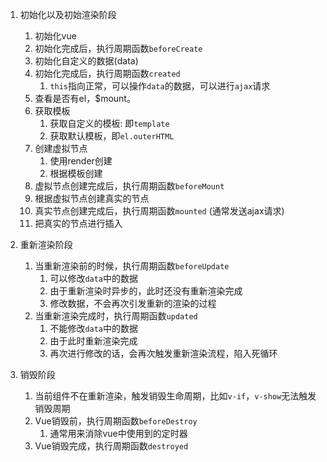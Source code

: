 

1. 初始化以及初始渲染阶段
   1) 初始化vue
   2) 初始化完成后，执行周期函数`beforeCreate`
   3) 初始化自定义的数据(data)
   4) 初始化完成后，执行周期函数`created`
      1) `this`指向正常，可以操作`data`的数据，可以进行`ajax`请求
   5) 查看是否有el，$mount。
   6) 获取模板
      1) 获取自定义的模板: 即`template`
      2) 获取默认模板，即`el.outerHTML`
   7) 创建虚拟节点
      1) 使用render创建
      2) 根据模板创建
   8) 虚拟节点创建完成后，执行周期函数`beforeMount`
   9) 根据虚拟节点创建真实的节点
   10) 真实节点创建完成后，执行周期函数`mounted`    (通常发送ajax请求)
   11) 把真实的节点进行插入


2. 重新渲染阶段
   1) 当重新渲染前的时候，执行周期函数`beforeUpdate`
      1) 可以修改`data`中的数据
      2) 由于重新渲染时异步的，此时还没有重新渲染完成
      3) 修改数据，不会再次引发重新的渲染的过程
   2) 当重新渲染完成时，执行周期函数`updated`  
      1) 不能修改`data`中的数据
      2) 由于此时重新渲染完成
      3) 再次进行修改的话，会再次触发重新渲染流程，陷入死循环


3. 销毁阶段
   1) 当前组件不在重新渲染，触发销毁生命周期，比如`v-if`，`v-show`无法触发销毁周期
   2) Vue销毁前，执行周期函数`beforeDestroy`
      1) 通常用来消除vue中使用到的定时器
   3) Vue销毁完成，执行周期函数`destroyed`  






